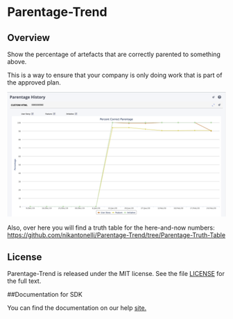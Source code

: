 Parentage-Trend
=========================

## Overview
Show the percentage of artefacts that are correctly parented to something above.

This is a way to ensure that your company is only doing work that is part of the approved plan. 

![alt text](https://github.com/nikantonelli/Parentage-Trend/blob/master/Images/image1.png)

Also, over here you will find a truth table for the here-and-now numbers:
https://github.com/nikantonelli/Parentage-Trend/tree/Parentage-Truth-Table

## License

Parentage-Trend is released under the MIT license.  See the file [LICENSE](./LICENSE) for the full text.

##Documentation for SDK

You can find the documentation on our help [site.](https://help.rallydev.com/apps/2.1/doc/)
